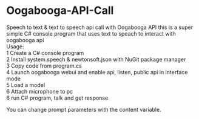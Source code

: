 # Oogabooga-API-Call
Speech to text &amp; text to speech api call with Oogabooga API
this is a super simple C# console program that uses text to speach to interact with oogabooga api
<br />
Usage:<br />
1 Create a C# console program<br />
2 Install system.speech & newtonsoft.json with NuGit package manager<br />
3 Copy code from program.cs<br />
4 Launch oogabooga webui and enable api, listen, public api in interface mode<br />
5 Load a model<br />
6 Attach microphone to pc<br />
6 run C# program, talk and get response<br />

You can change prompt parameters with the content variable.<br />
